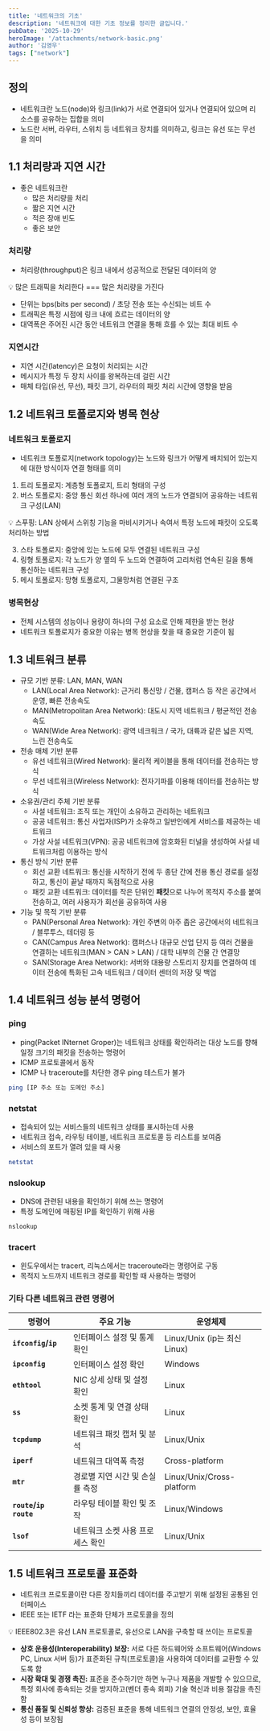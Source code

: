```yaml
---
title: '네트워크의 기초'
description: '네트워크에 대한 기초 정보를 정리한 글입니다.'
pubDate: '2025-10-29'
heroImage: '/attachments/network-basic.png'
author: '김영우'
tags: ["network"]
---
```

## 정의

- 네트워크란 노드(node)와 링크(link)가 서로 연결되어 있거나 연결되어 있으며 리소스를 공유하는 집합을 의미
- 노드란 서버, 라우터, 스위치 등 네트워크 장치를 의미하고, 링크는 유선 또는 무선을 의미

## 1.1 처리량과 지연 시간

- 좋은 네트워크란
    - 많은 처리량을 처리
    - 짧은 지연 시간
    - 적은 장애 빈도
    - 좋은 보안

### 처리량

- 처리량(throughput)은 링크 내에서 성공적으로 전달된 데이터의 양

<aside>
💡 많은 트래픽을 처리한다 === 많은 처리량을 가진다
</aside>

- 단위는 bps(bits per second) / 초당 전송 또는 수신되는 비트 수
- 트래픽은 특정 시점에 링크 내에 흐르는 데이터의 양
- 대역폭은 주어진 시간 동안 네트워크 연결을 통해 흐를 수 있는 최대 비트 수

### 지연시간

- 지연 시간(latency)은 요청이 처리되는 시간
- 메시지가 특정 두 장치 사이를 왕복하는데 걸린 시간
- 매체 타입(유선, 무선), 패킷 크기, 라우터의 패킷 처리 시간에 영향을 받음

## 1.2 네트워크 토폴로지와 병목 현상

### 네트워크 토폴로지

- 네트워크 토폴로지(network topology)는 노드와 링크가 어떻게 배치되어 있는지에 대한 방식이자 연결 형태를 의미
1. 트리 토폴로지: 계층형 토폴로지, 트리 형태의 구성
2. 버스 토폴로지: 중앙 통신 회선 하나에 여러 개의 노드가 연결되어 공유하는 네트워크 구성(LAN)

<aside>
💡 스푸핑: LAN 상에서 스위칭 기능을 마비시키거나 속여서 특정 노드에 패킷이 오도록 처리하는 방법
</aside>

3. 스타 토폴로지: 중앙에 있는 노드에 모두 연결된 네트워크 구성
4. 링형 토폴로지: 각 노드가 양 옆의 두 노드와 연결하여 고리처럼 연속된 길을 통해 통신하는 네트워크 구성
5. 메시 토폴로지: 망형 토폴로지, 그물망처럼 연결된 구조

### 병목현상

- 전체 시스템의 성능이나 용량이 하나의 구성 요소로 인해 제한을 받는 현상
- 네트워크 토폴로지가 중요한 이유는 병목 현상을 찾을 때 중요한 기준이 됨

## 1.3 네트워크 분류

- 규모 기반 분류: LAN, MAN, WAN
    - LAN(Local Area Network): 근거리 통신망 / 건물, 캠퍼스 등 작은 공간에서 운영, 빠른 전송속도
    - MAN(Metropolitan Area Network): 대도시 지역 네트워크 / 평균적인 전송속도
    - WAN(Wide Area Network): 광역 네크워크 / 국가, 대륙과 같은 넓은 지역, 느린 전송속도
- 전송 매체 기반 분류
    - 유선 네트워크(Wired Network): 물리적 케이블을 통해 데이터를 전송하는 방식
    - 무선 네트워크(Wireless Network): 전자기파를 이용해 데이터를 전송하는 방식
- 소유권/관리 주체 기반 분류
    - 사설 네트워크: 조직 또는 개인이 소유하고 관리하는 네트워크
    - 공공 네트워크: 통신 사업자(ISP)가 소유하고 일반인에게 서비스를 제공하는 네트워크
    - 가상 사설 네트워크(VPN): 공공 네트워크에 암호화된 터널을 생성하여 사설 네트워크처럼 이용하는 방식
- 통신 방식 기반 분류
    - 회선 교환 네트워크: 통신을 시작하기 전에 두 종단 간에 전용 통신 경로를 설정하고, 통신이 끝날 때까지 독점적으로 사용
    - 패킷 교환 네트워크: 데이터를 작은 단위인 **패킷**으로 나누어 목적지 주소를 붙여 전송하고, 여러 사용자가 회선을 공유하여 사용
- 기능 및 목적 기반 분류
    - PAN(Personal Area Network): 개인 주변의 아주 좁은 공간에서의 네트워크 / 블루투스, 테더링 등
    - CAN(Campus Area Network): 캠퍼스나 대규모 산업 단지 등 여러 건물을 연결하는 네트워크(MAN > CAN > LAN) / 대학 내부의 건물 간 연결망
    - SAN(Storage Area Network): 서버와 대용량 스토리지 장치를 연결하여 데이터 전송에 특화된 고속 네트워크 / 데이터 센터의 저장 및 백업

## 1.4 네트워크 성능 분석 명령어

### ping

- ping(Packet INternet Groper)는 네트워크 상태를 확인하려는 대상 노드를 향해 일정 크기의 패킷을 전송하는 명령어
- ICMP 프로토콜에서 동작
- ICMP 나 traceroute를 차단한 경우 ping 테스트가 불가

```bash
ping [IP 주소 또는 도메인 주소]
```

### netstat

- 접속되어 있는 서비스들의 네트워크 상태를 표시하는데 사용
- 네트워크 접속, 라우팅 테이블, 네트워크 프로토콜 등 리스트를 보여줌
- 서비스의 포트가 열려 있을 때 사용

```bash
netstat
```

### nslookup

- DNS에 관련된 내용을 확인하기 위해 쓰는 명령어
- 특정 도메인에 매핑된 IP를 확인하기 위해 사용

```bash
nslookup
```

### tracert

- 윈도우에서는 tracert, 리눅스에서는 traceroute라는 명령어로 구동
- 목적지 노드까지 네트워크 경로를 확인할 때 사용하는 명령어

### 기타 다른 네트워크 관련 명령어

| **명령어**             | **주요 기능**                    | **운영체제**                 |
| ---------------------- | -------------------------------- | ---------------------------- |
| **`ifconfig`/`ip`**    | 인터페이스 설정 및 통계 확인     | Linux/Unix (ip는 최신 Linux) |
| **`ipconfig`**         | 인터페이스 설정 확인             | Windows                      |
| **`ethtool`**          | NIC 상세 상태 및 설정 확인       | Linux                        |
| **`ss`**               | 소켓 통계 및 연결 상태 확인      | Linux                        |
| **`tcpdump`**          | 네트워크 패킷 캡처 및 분석       | Linux/Unix                   |
| **`iperf`**            | 네트워크 대역폭 측정             | Cross-platform               |
| **`mtr`**              | 경로별 지연 시간 및 손실률 측정  | Linux/Unix/Cross-platform    |
| **`route`/`ip route`** | 라우팅 테이블 확인 및 조작       | Linux/Windows                |
| **`lsof`**             | 네트워크 소켓 사용 프로세스 확인 | Linux/Unix                   |

## 1.5 네트워크 프로토콜 표준화

- 네트워크 프로토콜이란 다른 장치들끼리 데이터를 주고받기 위해 설정된 공통된 인터페이스
- IEEE 또는 IETF 라는 표준화 단체가 프로토콜을 정의

<aside>
💡 IEEE802.3은 유선 LAN 프로토콜로, 유선으로 LAN을 구축할 때 쓰이는 프로토콜
</aside>

- **상호 운용성(Interoperability) 보장:** 서로 다른 하드웨어와 소프트웨어(Windows PC, Linux 서버 등)가 표준화된 규칙(프로토콜)을 사용하여 데이터를 교환할 수 있도록 함
- **시장 확대 및 경쟁 촉진:** 표준을 준수하기만 하면 누구나 제품을 개발할 수 있으므로, 특정 회사에 종속되는 것을 방지하고(벤더 종속 회피) 기술 혁신과 비용 절감을 촉진함
- **통신 품질 및 신뢰성 향상:** 검증된 표준을 통해 네트워크 연결의 안정성, 보안, 효율성 등이 보장됨